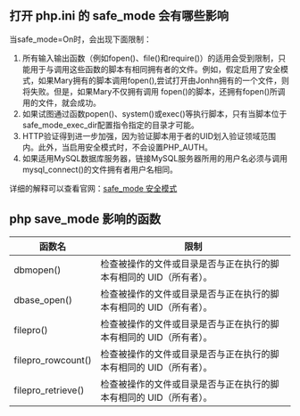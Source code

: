 ## 打开 php.ini 的 safe_mode 会有哪些影响

当safe_mode=On时，会出现下面限制：

1. 所有输入输出函数（例如fopen()、file()和require()）的适用会受到限制，只能用于与调用这些函数的脚本有相同拥有者的文件。例如，假定启用了安全模式，如果Mary拥有的脚本调用fopen(),尝试打开由Jonhn拥有的一个文件，则将失败。但是，如果Mary不仅拥有调用 fopen()的脚本，还拥有fopen()所调用的文件，就会成功。
2. 如果试图通过函数popen()、system()或exec()等执行脚本，只有当脚本位于safe_mode_exec_dir配置指令指定的目录才可能。
3. HTTP验证得到进一步加强，因为验证脚本用于者的UID划入验证领域范围内。此外，当启用安全模式时，不会设置PHP_AUTH。
4. 如果适用MySQL数据库服务器，链接MySQL服务器所用的用户名必须与调用mysql_connect()的文件拥有者用户名相同。

详细的解释可以查看官网：[safe_mode 安全模式](http://www.php.net/manual/zh/ini.sect.safe-mode.php)

## php save_mode 影响的函数

函数名|限制
-|-
dbmopen()|检查被操作的文件或目录是否与正在执行的脚本有相同的 UID（所有者）。
dbase_open()|检查被操作的文件或目录是否与正在执行的脚本有相同的 UID（所有者）。
filepro()|检查被操作的文件或目录是否与正在执行的脚本有相同的 UID（所有者）。
filepro_rowcount()|检查被操作的文件或目录是否与正在执行的脚本有相同的 UID（所有者）。
filepro_retrieve()|检查被操作的文件或目录是否与正在执行的脚本有相同的 UID（所有者）。
